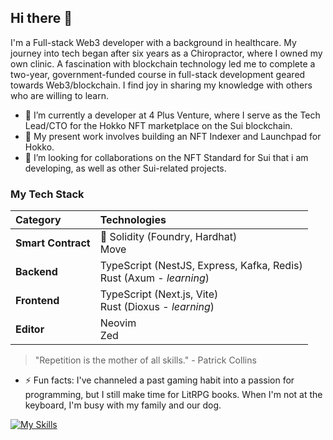 ## Hi there 👋

I'm a Full-stack Web3 developer with a background in healthcare. My journey into tech began after six years as a Chiropractor, where I owned my own clinic. A fascination with blockchain technology led me to complete a two-year, government-funded course in full-stack development geared towards Web3/blockchain. I find joy in sharing my knowledge with others who are willing to learn.

- 🔭 I’m currently a developer at 4 Plus Venture, where I serve as the Tech Lead/CTO for the Hokko NFT marketplace on the Sui blockchain.
- 🌱 My present work involves building an NFT Indexer and Launchpad for Hokko.
- 👯 I’m looking for collaborations on the NFT Standard for Sui that i am developing, as well as other Sui-related projects.


### My Tech Stack

| Category | Technologies |
| :--- | :--- |
| **Smart Contract** | Solidity (Foundry, Hardhat) <br>  Move |
| **Backend** |TypeScript (NestJS, Express, Kafka, Redis) <br> Rust (Axum - *learning*) |
| **Frontend** |TypeScript (Next.js, Vite) <br>Rust (Dioxus - *learning*) |
| **Editor** | Neovim <br> Zed |

> "Repetition is the mother of all skills." - Patrick Collins

- ⚡ Fun facts: I've channeled a past gaming habit into a passion for programming, but I still make time for LitRPG books. When I'm not at the keyboard, I'm busy with my family and our dog.

[![My Skills](https://skillicons.dev/icons?i=solidity,typescript,react,nestjs,nextjs,rust,axum,&perline=3)](https://skillicons.dev)

<!--
**Reblixt/Reblixt** is a ✨ _special_ ✨ repository because its `README.md` (this file) appears on your GitHub profile.

Here are some ideas to get you started:

- 🌱 I’m currently learning ...
- 👯 I’m looking to collaborate on ...
- 🤔 I’m looking for help with ...
- 💬 Ask me about ...
- 📫 How to reach me: ...
- 😄 Pronouns: ...
- ⚡ Fun fact: ...
-->
